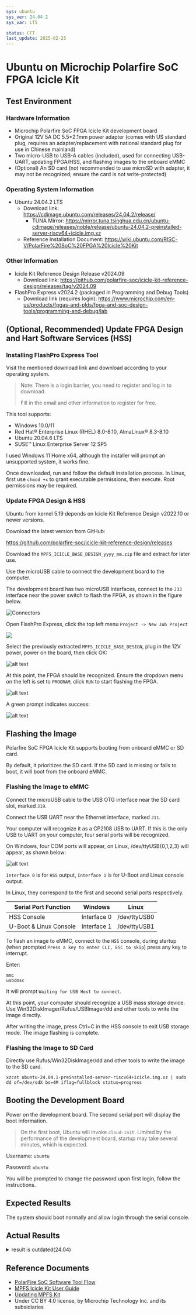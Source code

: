 ```yaml
---
sys: ubuntu
sys_ver: 24.04.2
sys_var: LTS

status: CFT
last_update: 2025-02-25
---
```


# Ubuntu on Microchip Polarfire SoC FPGA Icicle Kit

## Test Environment

### Hardware Information

- Microchip Polarfire SoC FPGA Icicle Kit development board
- Original 12V 5A DC 5.5*2.1mm power adapter (comes with US standard plug, requires an adapter/replacement with national standard plug for use in Chinese mainland)
- Two micro-USB to USB-A cables (included), used for connecting USB-UART, updating FPGA/HSS, and flashing images to the onboard eMMC
- (Optional) An SD card (not recommended to use microSD with adapter, it may not be recognized; ensure the card is not write-protected)

### Operating System Information

- Ubuntu 24.04.2 LTS
    - Download link: https://cdimage.ubuntu.com/releases/24.04.2/release/
        - TUNA Mirror: https://mirror.tuna.tsinghua.edu.cn/ubuntu-cdimage/releases/noble/release/ubuntu-24.04.2-preinstalled-server-riscv64+icicle.img.xz
    - Reference Installation Document: https://wiki.ubuntu.com/RISC-V/PolarFire%20SoC%20FPGA%20Icicle%20Kit

### Other Information

- Icicle Kit Reference Design Release v2024.09
    - Download link: https://github.com/polarfire-soc/icicle-kit-reference-design/releases/tag/v2024.09
- FlashPro Express v2024.2 (packaged in Programming and Debug Tools)
    - Download link (requires login): https://www.microchip.com/en-us/products/fpgas-and-plds/fpga-and-soc-design-tools/programming-and-debug/lab

## (Optional, Recommended) Update FPGA Design and Hart Software Services (HSS)

### Installing FlashPro Express Tool

Visit the mentioned download link and download according to your operating system. 

> Note: There is a login barrier, you need to register and log in to download.
> 
> Fill in the email and other information to register for free.

This tool supports:

- Windows 10.0/11
- Red Hat® Enterprise Linux (RHEL) 8.0-8.10, AlmaLinux® 8.3-8.10
- Ubuntu 20.04.6 LTS
- SUSE™ Linux Enterprise Server 12 SP5

I used Windows 11 Home x64, although the installer will prompt an unsupported system, it works fine.

Once downloaded, run and follow the default installation process. In Linux, first use `chmod +x` to grant executable permissions, then execute. Root permissions may be required.

### Update FPGA Design & HSS

Ubuntu from kernel 5.19 depends on Icicle Kit Reference Design v2022.10 or newer versions.

Download the latest version from GitHub:

https://github.com/polarfire-soc/icicle-kit-reference-design/releases

Download the `MPFS_ICICLE_BASE_DESIGN_yyyy_mm.zip` file and extract for later use.

Use the microUSB cable to connect the development board to the computer.

The development board has two microUSB interfaces, connect to the `J33` interface near the power switch to flash the FPGA, as shown in the figure below.

![Connectors](https://github.com/polarfire-soc/polarfire-soc-documentation/blob/master/reference-designs-fpga-and-development-kits/images/icicle-kit-user-guide/icicle-kit-connectors.png?raw=true)

Open FlashPro Express, click the top left menu `Project -> New Job Project`

![](./images/image.png)

Select the previously extracted `MPFS_ICICLE_BASE_DESIGN`, plug in the 12V power, power on the board, then click OK:

![alt text](./images/image-1.png)

At this point, the FPGA should be recognized. Ensure the dropdown menu on the left is set to `PROGRAM`, click `RUN` to start flashing the FPGA.

![alt text](./images/image-2.png)

A green prompt indicates success:

![alt text](./images/image-3.png)

## Flashing the Image

Polarfire SoC FPGA Icicle Kit supports booting from onboard eMMC or SD card.

By default, it prioritizes the SD card. If the SD card is missing or fails to boot, it will boot from the onboard eMMC.

### Flashing the Image to eMMC

Connect the microUSB cable to the USB OTG interface near the SD card slot, marked `J19`.

Connect the USB UART near the Ethernet interface, marked `J11`.

Your computer will recognize it as a CP2108 USB to UART. If this is the only USB to UART on your computer, four serial ports will be recognized.

On Windows, four COM ports will appear, on Linux, /dev/ttyUSB{0,1,2,3} will appear, as shown below:

![alt text](./images/image-4.png)

`Interface 0` is for `HSS` output, `Interface 1` is for U-Boot and Linux console output.

In Linux, they correspond to the first and second serial ports respectively.

| Serial Port Function    | Windows     | Linux        |
|-------------------------|-------------|--------------|
| HSS Console             | Interface 0 | /dev/ttyUSB0 |
| U-Boot & Linux Console  | Interface 1 | /dev/ttyUSB1 |

To flash an image to eMMC, connect to the `HSS` console, during startup (when prompted `Press a key to enter CLI, ESC to skip`) press any key to interrupt.

Enter: 
```
mmc
usbdmsc
```
It will prompt `Waiting for USB Host to connect`.

At this point, your computer should recognize a USB mass storage device. Use Win32DiskImager/Rufus/USBImager/dd and other tools to write the image directly.

After writing the image, press Ctrl+C in the HSS console to exit USB storage mode. The image flashing is complete.

### Flashing the Image to SD Card

Directly use Rufus/Win32DiskImager/dd and other tools to write the image to the SD card.

```shell
xzcat ubuntu-24.04.1-preinstalled-server-riscv64+icicle.img.xz | sudo dd of=/dev/sdX bs=4M iflag=fullblock status=progress 
```

## Booting the Development Board

Power on the development board. The second serial port will display the boot information.

> On the first boot, Ubuntu will invoke `cloud-init`. Limited by the performance of the development board, startup may take several minutes, which is expected.

Username: `ubuntu`

Password: `ubuntu`

You will be prompted to change the password upon first login, follow the instructions.

## Expected Results

The system should boot normally and allow login through the serial console.

## Actual Results
<details>
<summary>result is outdated(24.04)</summary>

The system booted successfully and login through the serial console was also successful.

### Boot Log

Screen recording (from eMMC flashing to login):

[![asciicast](https://asciinema.org/a/ECbt7b3ltAF29zFjDDgW9NUnU.svg)](https://asciinema.org/a/ECbt7b3ltAF29zFjDDgW9NUnU)

## Test Criteria

Successful: The actual result matches the expected result.

Failed: The actual result does not match the expected result.

## Test Conclusion

Test successful.
</details>

## Reference Documents

- [PolarFire SoC Software Tool Flow](https://github.com/polarfire-soc/polarfire-soc-documentation/blob/master/knowledge-base/polarfire-soc-software-tool-flow.md)
- [MPFS Icicle Kit User Guide](https://github.com/polarfire-soc/polarfire-soc-documentation/blob/master/reference-designs-fpga-and-development-kits/icicle-kit-user-guide.md)
- [Updating MPFS Kit](https://github.com/polarfire-soc/polarfire-soc-documentation/blob/master/reference-designs-fpga-and-development-kits/updating-mpfs-kit.md)
- Under CC BY 4.0 license, by Microchip Technology Inc. and its subsidiaries
